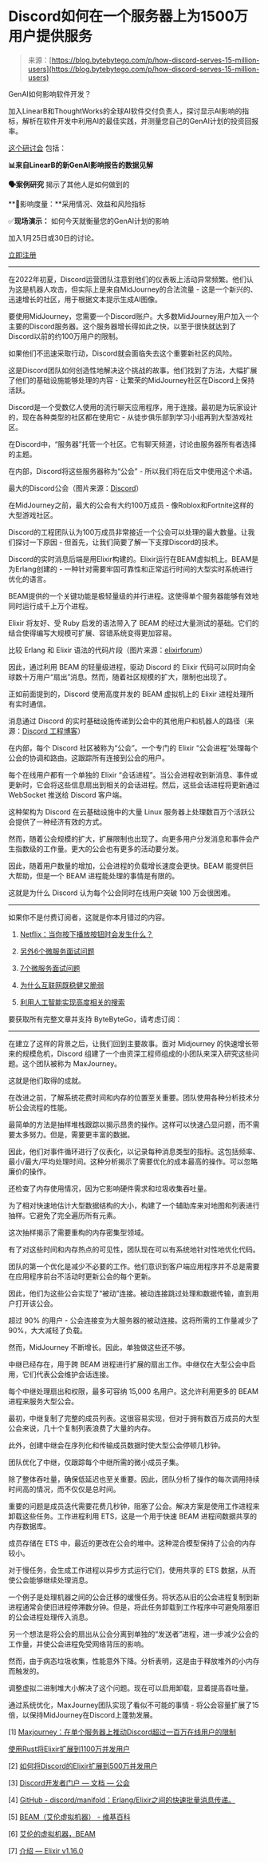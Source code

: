 <!--yml

类别：未分类

时间：2024年5月27日 14:37:48

-->

# Discord如何在一个服务器上为1500万用户提供服务

> 来源：[https://blog.bytebytego.com/p/how-discord-serves-15-million-users](https://blog.bytebytego.com/p/how-discord-serves-15-million-users)

GenAI如何影响软件开发？

加入LinearB和ThoughtWorks的全球AI软件交付负责人，探讨显示AI影响的指标，解析在软件开发中利用AI的最佳实践，并测量您自己的GenAI计划的投资回报率。

[这个研讨会](https://bit.ly/LinearB_010924) 包括：

**📊来自LinearB的新GenAI影响报告的数据见解**

**🗣️案例研究** 揭示了其他人是如何做到的

**🔎影响度量：**采用情况、效益和风险指标

✅**现场演示：** 如何今天就衡量您的GenAI计划的影响

加入1月25日或30日的讨论。

[立即注册](https://bit.ly/LinearB_010924)

* * *

在2022年初夏，Discord运营团队注意到他们的仪表板上活动异常频繁。他们认为这是机器人攻击，但实际上是来自MidJourney的合法流量 - 这是一个新兴的、迅速增长的社区，用于根据文本提示生成AI图像。

要使用MidJourney，您需要一个Discord账户。大多数MidJourney用户加入一个主要的Discord服务器。这个服务器增长得如此之快，以至于很快就达到了Discord以前的约100万用户的限制。

如果他们不迅速采取行动，Discord就会面临失去这个重要新社区的风险。

这是Discord团队如何创造性地解决这个挑战的故事。他们找到了方法，大幅扩展了他们的基础设施能够处理的内容 - 让繁荣的MidJourney社区在Discord上保持活跃。

Discord是一个受数亿人使用的流行聊天应用程序，用于连接。最初是为玩家设计的，现在各种类型的社区都在使用它 - 从徒步俱乐部到学习小组再到大型游戏社区。

在Discord中，“服务器”托管一个社区。它有聊天频道，讨论由服务器所有者选择的主题。

在内部，Discord将这些服务器称为“公会” - 所以我们将在后文中使用这个术语。

最大的Discord公会（图片来源：[Discord](https://discord.com/servers)）

在MidJourney之前，最大的公会有大约100万成员 - 像Roblox和Fortnite这样的大型游戏社区。

Discord的工程团队认为100万成员非常接近一个公会可以处理的最大数量。让我们探讨一下原因 - 但首先，让我们简要了解一下支撑Discord的技术。

Discord的实时消息后端是用Elixir构建的。Elixir运行在BEAM虚拟机上。BEAM是为Erlang创建的 - 一种针对需要牢固可靠性和正常运行时间的大型实时系统进行优化的语言。

BEAM提供的一个关键功能是极轻量级的并行进程。这使得单个服务器能够有效地同时运行成千上万个进程。

Elixir 将友好、受 Ruby 启发的语法带入了 BEAM 的经过大量测试的基础。它们的结合使得编写大规模可扩展、容错系统变得更加容易。

比较 Erlang 和 Elixir 语法的代码片段（图片来源：[elixirforum](https://elixirforum.com/t/code-snippets-to-compare-erlang-and-elixir-syntax/16443/3)）

因此，通过利用 BEAM 的轻量级进程，驱动 Discord 的 Elixir 代码可以同时向全球数十万用户“扇出”消息。然而，随着社区规模的扩大，限制也出现了。

正如前面提到的，Discord 使用高度并发的 BEAM 虚拟机上的 Elixir 进程处理所有实时通信。

消息通过 Discord 的实时基础设施传递到公会中的其他用户和机器人的路径（来源：[Discord 工程博客](https://discord.com/blog/maxjourney-pushing-discords-limits-with-a-million-plus-online-users-in-a-single-server)）

在内部，每个 Discord 社区被称为“公会”。一个专门的 Elixir “公会进程”处理每个公会的协调和路由。这跟踪所有连接到公会的用户。

每个在线用户都有一个单独的 Elixir “会话进程”。当公会进程收到新消息、事件或更新时，它会将这些信息扇出到相关的会话进程。然后，这些会话进程将更新通过 WebSocket 推送给 Discord 客户端。

这种架构为 Discord 在云基础设施中的大量 Linux 服务器上处理数百万个活跃公会提供了一种经济有效的方式。

然而，随着公会规模的扩大，扩展限制也出现了。向更多用户分发消息和事件会产生指数级的工作量。更大的公会也有更多的活动要分发。

因此，随着用户数量的增加，公会进程的负载增长速度会更快。BEAM 能提供巨大帮助，但是一个 BEAM 进程能处理的事情是有限的。

这就是为什么 Discord 认为每个公会同时在线用户突破 100 万会很困难。

* * *

如果你不是付费订阅者，这就是你本月错过的内容。

1.  [Netflix：当你按下播放按钮时会发生什么？](https://blog.bytebytego.com/p/netflix-what-happens-when-you-press)

1.  [另外6个微服务面试问题](https://blog.bytebytego.com/p/6-more-microservices-interview-questions)

1.  [7个微服务面试问题](https://blog.bytebytego.com/p/7-microservices-interview-questions)

1.  [为什么互联网既稳健又脆弱](https://blog.bytebytego.com/p/why-the-internet-is-both-robust-and)

1.  [利用人工智能实现高度相关的搜索](https://blog.bytebytego.com/p/unlock-highly-relevant-search-with)

要获取所有完整文章并支持 ByteByteGo，请考虑订阅：

* * *

在建立了这样的背景之后，让我们回到主要故事。面对 Midjourney 的快速增长带来的规模危机，Discord 组建了一个由资深工程师组成的小团队来深入研究这些问题。这个团队被称为 MaxJourney。

这就是他们取得的成就。

在改进之前，了解系统花费时间和内存的位置至关重要。团队使用各种分析技术分析公会流程的性能。

最简单的方法是抽样堆栈跟踪以揭示昂贵的操作。这样可以快速凸显问题，而不需要太多努力。但是，需要更丰富的数据。

因此，他们对事件循环进行了仪表化，以记录每种消息类型的指标。这包括频率、最小/最大/平均处理时间。这种分析揭示了需要优化的成本最高的操作。可以忽略廉价的操作。

还检查了内存使用情况，因为它影响硬件需求和垃圾收集吞吐量。

为了相对快速地估计大型数据结构的大小，构建了一个辅助库来对地图和列表进行抽样。它避免了完全遍历所有元素。

这次抽样揭示了需要重构的内存密集型领域。

有了对这些时间和内存热点的可见性，团队现在可以有系统地针对性地优化代码。

团队的第一个优化是减少不必要的工作。他们意识到客户端应用程序并不总是需要在应用程序前台不活动时更新公会的每个更新。

因此，他们为这些公会实现了“被动”连接。被动连接跳过处理和数据传输，直到用户打开该公会。

超过 90% 的用户 - 公会连接变为大服务器的被动连接。这将所需的工作量减少了 90%，大大减轻了负载。

然而，MidJourney 不断增长。因此，单独做这些还不够。

中继已经存在，用于跨 BEAM 进程进行扩展的扇出工作。中继仅在大型公会中启用，它们代表公会维护会话连接。

每个中继处理扇出和权限，最多可容纳 15,000 名用户。这允许利用更多的 BEAM 进程来服务大型公会。

最初，中继复制了完整的成员列表。这很容易实现，但对于拥有数百万成员的大型公会来说，几十个复制列表浪费了大量的内存。

此外，创建中继会在序列化和传输成员数据时使大型公会停顿几秒钟。

团队优化了中继，仅跟踪每个中继所需的微小成员子集。

除了整体吞吐量，确保低延迟也至关重要。因此，团队分析了操作的每次调用持续时间高的情况，而不仅仅是总时间。

重要的问题是成员迭代需要花费几秒钟，阻塞了公会。解决方案是使用工作进程来卸载这些任务。工作进程利用 ETS，这是一个用于快速 BEAM 进程间数据共享的内存数据库。

成员存储在 ETS 中，最近的更改在公会的堆中。这种混合模型保持了公会的内存较小。

对于慢任务，会生成工作进程以异步方式运行它们，使用共享的 ETS 数据，从而使公会能够继续处理消息。

一个例子是处理机器之间的公会迁移的缓慢任务。将状态从旧的公会进程复制到新进程通常会使旧进程停滞数分钟。但是，将此任务卸载到工作程序中可避免阻塞旧的公会进程处理传入消息。

另一个想法是将公会的扇出从公会分离到单独的“发送者”进程，进一步减少公会的工作量，并使公会进程免受网络背压的影响。

然而，由于病态垃圾收集，性能意外下降。分析表明，这是由于释放堆外的小内存而触发的。

调整虚拟二进制堆大小解决了这个问题。现在可以启用卸载，显着提高吞吐量。

通过系统优化，MaxJourney团队实现了看似不可能的事情 - 将公会容量扩展了15倍，以保持MidJourney在Discord上蓬勃发展。

[1] [Maxjourney：在单个服务器上推动Discord超过一百万在线用户的限制](https://discord.com/blog/maxjourney-pushing-discords-limits-with-a-million-plus-online-users-in-a-single-server)

[使用Rust将Elixir扩展到1100万并发用户](https://discord.com/blog/using-rust-to-scale-elixir-for-11-million-concurrent-users)

[2] [如何将Discord的Elixir扩展到500万并发用户](https://discord.com/blog/how-discord-scaled-elixir-to-5-000-000-concurrent-users)

[3] [Discord开发者门户 — 文档 — 公会](https://discord.com/developers/docs/resources/guild)

[4] [GitHub - discord/manifold：Erlang/Elixir之间的快速批量消息传递。](https://github.com/discord/manifold)

[5] [BEAM（艾伦虚拟机器） - 维基百科](https://en.wikipedia.org/wiki/BEAM_(Erlang_virtual_machine))

[6] [艾伦的虚拟机器，BEAM](https://www.erlang-solutions.com/blog/erlangs-virtual-machine-the-beam/)

[7] [介绍 — Elixir v1.16.0](https://hexdocs.pm/elixir/1.16/introduction.html)
